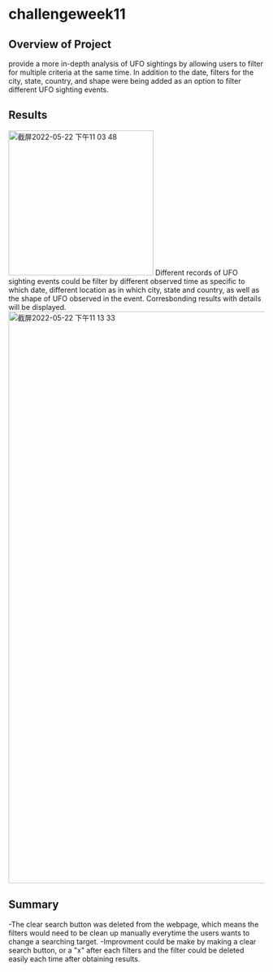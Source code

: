 # challengeweek11


## Overview of Project


provide a more in-depth analysis of UFO sightings by allowing users to filter for multiple criteria at the same time. In addition to the date, filters for the city, state, country, and shape were being added as an option to filter different UFO sighting events.


## Results


<img width="285" alt="截屏2022-05-22 下午11 03 48" src="https://user-images.githubusercontent.com/100896537/169735422-2928eb1c-572b-4b57-aabf-a8efdae9e995.png">
Different records of UFO sighting events could be filter by different observed time as specific to which date, different location as in which city, state and country, as well as the shape of UFO observed in the event. Corresbonding results with details will be displayed. 
<img width="1125" alt="截屏2022-05-22 下午11 13 33" src="https://user-images.githubusercontent.com/100896537/169736262-e747cb20-aca7-4372-87c5-c91b42393f95.png">


## Summary


-The clear search button was deleted from the webpage, which means the filters would need to be clean up manually everytime the users wants to change a searching target.
-Improvment could be make by making a clear search button, or a "x" after each filters and the filter could be deleted easily each time after obtaining results.
